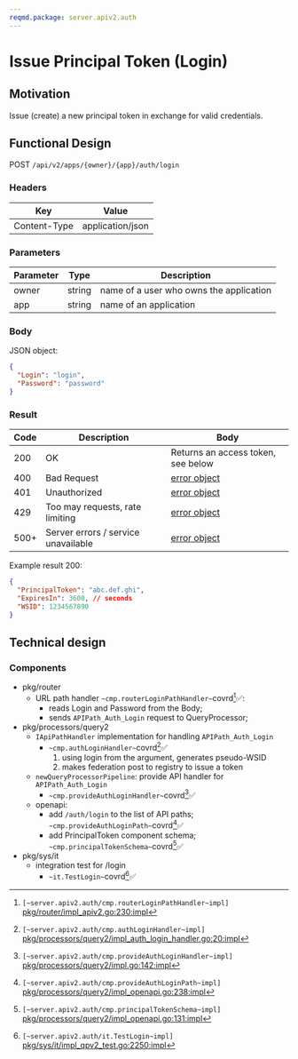 ```yaml
---
reqmd.package: server.apiv2.auth
---
```


# Issue Principal Token (Login)

## Motivation

Issue (create) a new principal token in exchange for valid credentials.

## Functional Design

POST `/api/v2/apps/{owner}/{app}/auth/login`

### Headers

| Key | Value |
| --- | --- |
| Content-Type | application/json |

### Parameters

| Parameter | Type | Description |
| --- | --- | --- |
| owner | string | name of a user who owns the application |
| app | string | name of an application |

### Body

JSON object:

```json
{
  "Login": "login",
  "Password": "password"
}
```

### Result

| Code | Description | Body |
| --- | --- | --- |
| 200 | OK | Returns an access token, see below |
| 400 | Bad Request | [error object](errors.md) |
| 401 | Unauthorized | [error object](errors.md) |
| 429 | Too may requests, rate limiting | [error object](cerrors.md) |
| 500+ | Server errors / service unavailable | [error object](errors.md) |

Example result 200:

```json
{
  "PrincipalToken": "abc.def.ghi",
  "ExpiresIn": 3600, // seconds
  "WSID": 1234567890
}
```

## Technical design

### Components

- pkg/router
  - URL path handler `~cmp.routerLoginPathHandler~`covrd[^1]✅:
    - reads Login and Password from the Body;
    - sends `APIPath_Auth_Login` request to QueryProcessor;
- pkg/processors/query2
  - `IApiPathHandler` implementation for handling `APIPath_Auth_Login`
    - `~cmp.authLoginHandler~`covrd[^3]✅
      1) using login from the argument, generates pseudo-WSID
      2) makes federation post to registry to issue a token
  - `newQueryProcessorPipeline`: provide API handler for `APIPath_Auth_Login`
    - `~cmp.provideAuthLoginHandler~`covrd[^4]✅
  - openapi:
    - add `/auth/login` to the list of API paths; `~cmp.provideAuthLoginPath~`covrd[^6]✅
    - add PrincipalToken component schema; `~cmp.principalTokenSchema~`covrd[^7]✅
- pkg/sys/it
  - integration test for /login
    - `~it.TestLogin~`covrd[^2]✅

[^1]: `[~server.apiv2.auth/cmp.routerLoginPathHandler~impl]` [pkg/router/impl_apiv2.go:230:impl](https://github.com/voedger/voedger/blob/main/pkg/router/impl_apiv2.go#L230)
[^2]: `[~server.apiv2.auth/it.TestLogin~impl]` [pkg/sys/it/impl_qpv2_test.go:2250:impl](https://github.com/voedger/voedger/blob/main/pkg/sys/it/impl_qpv2_test.go#L2250)
[^3]: `[~server.apiv2.auth/cmp.authLoginHandler~impl]` [pkg/processors/query2/impl_auth_login_handler.go:20:impl](https://github.com/voedger/voedger/blob/main/pkg/processors/query2/impl_auth_login_handler.go#L20)
[^4]: `[~server.apiv2.auth/cmp.provideAuthLoginHandler~impl]` [pkg/processors/query2/impl.go:142:impl](https://github.com/voedger/voedger/blob/main/pkg/processors/query2/impl.go#L142)
[^6]: `[~server.apiv2.auth/cmp.provideAuthLoginPath~impl]` [pkg/processors/query2/impl_openapi.go:238:impl](https://github.com/voedger/voedger/blob/main/pkg/processors/query2/impl_openapi.go#L238)
[^7]: `[~server.apiv2.auth/cmp.principalTokenSchema~impl]` [pkg/processors/query2/impl_openapi.go:131:impl](https://github.com/voedger/voedger/blob/main/pkg/processors/query2/impl_openapi.go#L131)
